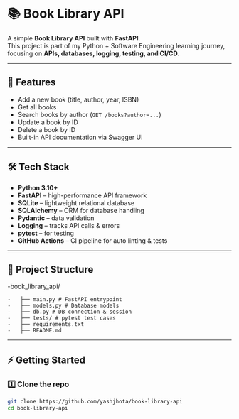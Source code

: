 # 📚 Book Library API

A simple **Book Library API** built with **FastAPI**.  
This project is part of my Python + Software Engineering learning journey, focusing on **APIs, databases, logging, testing, and CI/CD**.

---

## 🚀 Features
- Add a new book (title, author, year, ISBN)  
- Get all books  
- Search books by author (`GET /books?author=...`)  
- Update a book by ID  
- Delete a book by ID  
- Built-in API documentation via Swagger UI  

---

## 🛠️ Tech Stack
- **Python 3.10+**  
- **FastAPI** – high-performance API framework  
- **SQLite** – lightweight relational database  
- **SQLAlchemy** – ORM for database handling  
- **Pydantic** – data validation  
- **Logging** – tracks API calls & errors  
- **pytest** – for testing  
- **GitHub Actions** – CI pipeline for auto linting & tests  

---

## 📂 Project Structure
-book_library_api/
```
-   ├── main.py # FastAPI entrypoint
-   ├── models.py # Database models
-   ├── db.py # DB connection & session
-   ├── tests/ # pytest test cases
-   ├── requirements.txt
-   ├── README.md
```

---

## ⚡ Getting Started

### 1️⃣ Clone the repo
```bash
git clone https://github.com/yashjhota/book-library-api
cd book-library-api
